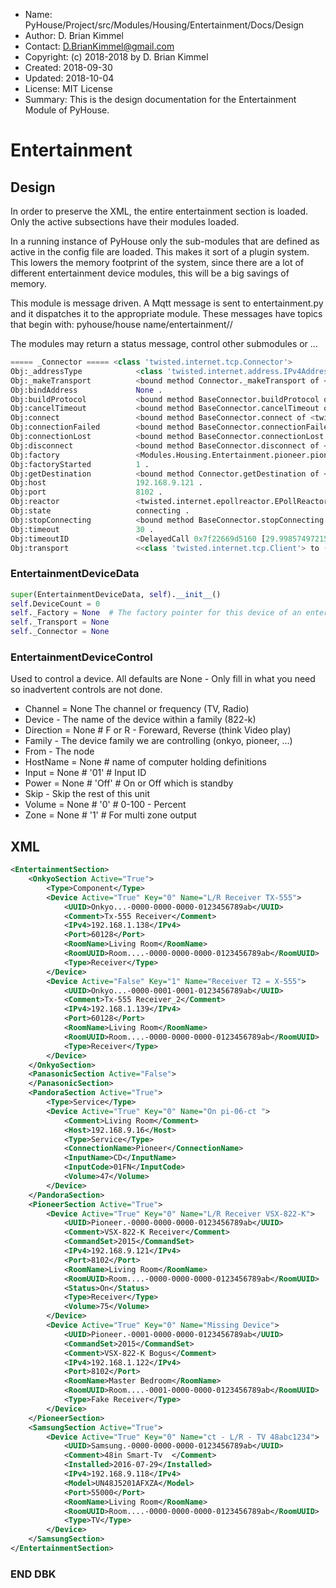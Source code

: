 * Name:      PyHouse/Project/src/Modules/Housing/Entertainment/Docs/Design
* Author:    D. Brian Kimmel
* Contact:   D.BrianKimmel@gmail.com
* Copyright: (c) 2018-2018 by D. Brian Kimmel
* Created:   2018-09-30
* Updated:   2018-10-04
* License:   MIT License
* Summary:   This is the design documentation for the Entertainment Module of PyHouse.


# Entertainment


## Design

In order to preserve the XML, the entire entertainment section is loaded.
Only the active subsections have their modules loaded.

In a running instance of PyHouse only the sub-modules that are defined as active in the config file are loaded.
This makes it sort of a plugin system.
This lowers the memory footprint of the system, since there are a lot of different entertainment device modules,
this will be a big savings of memory.

This module is message driven.
A Mqtt message is sent to entertainment.py and it dispatches it to the appropriate module.
These messages have topics that begin with:
		pyhouse/house name/entertainment/<device or service>/

The modules may return a status message, control other submodules or ...





```python
===== _Connector ===== <class 'twisted.internet.tcp.Connector'>
Obj:_addressType            <class 'twisted.internet.address.IPv4Address'> .
Obj:_makeTransport          <bound method Connector._makeTransport of <twisted.internet.tcp.Connector object at 0x7f22669d5048>> .
Obj:bindAddress             None .
Obj:buildProtocol           <bound method BaseConnector.buildProtocol of <twisted.internet.tcp.Connector object at 0x7f22669d5048>> .
Obj:cancelTimeout           <bound method BaseConnector.cancelTimeout of <twisted.internet.tcp.Connector object at 0x7f22669d5048>> .
Obj:connect                 <bound method BaseConnector.connect of <twisted.internet.tcp.Connector object at 0x7f22669d5048>> .
Obj:connectionFailed        <bound method BaseConnector.connectionFailed of <twisted.internet.tcp.Connector object at 0x7f22669d5048>> .
Obj:connectionLost          <bound method BaseConnector.connectionLost of <twisted.internet.tcp.Connector object at 0x7f22669d5048>> .
Obj:disconnect              <bound method BaseConnector.disconnect of <twisted.internet.tcp.Connector object at 0x7f22669d5048>> .
Obj:factory                 <Modules.Housing.Entertainment.pioneer.pioneer.PioneerFactory object at 0x7f226af526d8> .
Obj:factoryStarted          1 .
Obj:getDestination          <bound method Connector.getDestination of <twisted.internet.tcp.Connector object at 0x7f22669d5048>> .
Obj:host                    192.168.9.121 .
Obj:port                    8102 .
Obj:reactor                 <twisted.internet.epollreactor.EPollReactor object at 0x7f226abfde80> .
Obj:state                   connecting .
Obj:stopConnecting          <bound method BaseConnector.stopConnecting of <twisted.internet.tcp.Connector object at 0x7f22669d5048>> .
Obj:timeout                 30 .
Obj:timeoutID               <DelayedCall 0x7f22669d5160 [29.99857497215271s] called=0 cancelled=0 _BaseBaseClient.failIfNotConnected(TimeoutError('',))> .
Obj:transport               <<class 'twisted.internet.tcp.Client'> to ('192.168.9.121', 8102) at 7f22669d50f0> .
```


### EntertainmentDeviceData

```python
super(EntertainmentDeviceData, self).__init__()
self.DeviceCount = 0
self._Factory = None  # The factory pointer for this device of an entertainment sub-section
self._Transport = None
self._Connector = None
```


### EntertainmentDeviceControl

Used to control a device.
All defaults are None - Only fill in what you need so inadvertent controls are not done.


* Channel = None
   The channel or frequency (TV, Radio)
* Device - The name of the device within a family (822-k)
* Direction = None  # F or R  - Foreward, Reverse (think Video play)
* Family - The device family we are controlling (onkyo, pioneer, ...)
* From - The node
* HostName = None  # name of computer holding definitions
* Input = None  # '01'  # Input ID
* Power = None  # 'Off'  # On or Off which is standby
* Skip - Skip the rest of this unit
* Volume = None  # '0'  # 0-100 - Percent
* Zone = None  # '1'  # For multi zone output

## XML

```xml
<EntertainmentSection>
    <OnkyoSection Active="True">
        <Type>Component</Type>
        <Device Active="True" Key="0" Name="L/R Receiver TX-555">
            <UUID>Onkyo...-0000-0000-0000-0123456789ab</UUID>
            <Comment>Tx-555 Receiver</Comment>
            <IPv4>192.168.1.138</IPv4>
            <Port>60128</Port>
            <RoomName>Living Room</RoomName>
            <RoomUUID>Room....-0000-0000-0000-0123456789ab</RoomUUID>
            <Type>Receiver</Type>
        </Device>
        <Device Active="False" Key="1" Name="Receiver T2 = X-555">
            <UUID>Onkyo...-0000-0001-0001-0123456789ab</UUID>
            <Comment>Tx-555 Receiver_2</Comment>
            <IPv4>192.168.1.139</IPv4>
            <Port>60128</Port>
            <RoomName>Living Room</RoomName>
            <RoomUUID>Room....-0000-0000-0000-0123456789ab</RoomUUID>
            <Type>Receiver</Type>
        </Device>
    </OnkyoSection>
    <PanasonicSection Active="False">
    </PanasonicSection>
    <PandoraSection Active="True">
        <Type>Service</Type>
        <Device Active="True" Key="0" Name="On pi-06-ct ">
            <Comment>Living Room</Comment>
            <Host>192.168.9.16</Host>
            <Type>Service</Type>
            <ConnectionName>Pioneer</ConnectionName>
            <InputName>CD</InputName>
            <InputCode>01FN</InputCode>
            <Volume>47</Volume>
        </Device>
    </PandoraSection>
    <PioneerSection Active="True">
        <Device Active="True" Key="0" Name="L/R Receiver VSX-822-K">
            <UUID>Pioneer.-0000-0000-0000-0123456789ab</UUID>
            <Comment>VSX-822-K Receiver</Comment>
            <CommandSet>2015</CommandSet>
            <IPv4>192.168.9.121</IPv4>
            <Port>8102</Port>
            <RoomName>Living Room</RoomName>
            <RoomUUID>Room....-0000-0000-0000-0123456789ab</RoomUUID>
            <Status>On</Status>
            <Type>Receiver</Type>
            <Volume>75</Volume>
        </Device>
        <Device Active="True" Key="0" Name="Missing Device">
            <UUID>Pioneer.-0001-0000-0000-0123456789ab</UUID>
            <CommandSet>2015</CommandSet>
            <Comment>VSX-822-K Bogus</Comment>
            <IPv4>192.168.1.122</IPv4>
            <Port>8102</Port>
            <RoomName>Master Bedroom</RoomName>
            <RoomUUID>Room....-0001-0000-0000-0123456789ab</RoomUUID>
            <Type>Fake Receiver</Type>
        </Device>
    </PioneerSection>
    <SamsungSection Active="True">
        <Device Active="True" Key="0" Name="ct - L/R - TV 48abc1234">
            <UUID>Samsung.-0000-0000-0000-0123456789ab</UUID>
            <Comment>48in Smart-Tv  </Comment>
            <Installed>2016-07-29</Installed>
            <IPv4>192.168.9.118</IPv4>
            <Model>UN48J5201AFXZA</Model>
            <Port>55000</Port>
            <RoomName>Living Room</RoomName>
            <RoomUUID>Room....-0000-0000-0000-0123456789ab</RoomUUID>
            <Type>TV</Type>
        </Device>
    </SamsungSection>
</EntertainmentSection>
```

### END DBK
